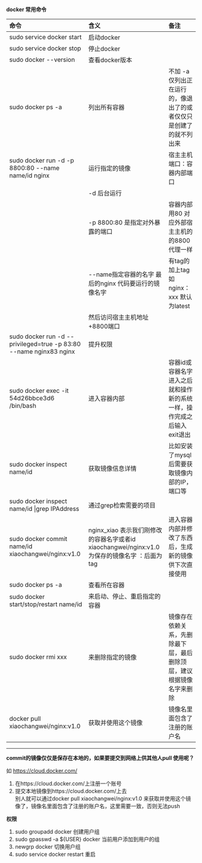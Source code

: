 **docker 常用命令**

| 命令                                                                | 含义                                                                                 | 备注                                      |
|:-------------------------------------------------------------------|:--------------------------------------------------------------------------------------|:----------------------------------------|
| sudo service docker start                                          | 启动docker                                                                             |                                         |
| sudo service docker stop                                           | 停止docker                                                                             |                                         |
| sudo docker --version                                              | 查看docker版本                                                                          |                                         |
| sudo docker ps -a                                                  | 列出所有容器                                                                             | 不加 -a 仅列出正在运行的，像退出了的或者仅仅只是创建了的就不列出来     |
| sudo docker run -d -p 8800:80 --name name/id  nginx                | 运行指定的镜像                                                                            | 宿主主机端口：容器内部端口                           |
|                                                                    | -d  后台运行                                                                            |                                         |
|                                                                    | -p 8800:80 是指定对外暴露的端口                                                           | 容器内部用80 对应外部宿主主机的的8800  代理一样            |
|                                                                    | --name指定容器的名字  最后的nginx 代码要运行的镜像名字                                        | 有tag的加上tag 如 nginx：xxx  默认为latest       |
| 　　                                                                | 然后访问宿主主机地址+8800端口                                                             |                                         |
| sudo docker run -d --privileged=true -p 83:80 --name nginx83 nginx | 提升权限                                                                              |                                         |
| sudo docker exec -it 54d26bbce3d6 /bin/bash                        | 进入容器内部                                                                            | 容器id或容器名字 进入之后就和操作新的系统一样，操作完成之后输入exit退出 |
| sudo docker inspect name/id                                        | 获取镜像信息详情                                                                         | 比如安装了mysql后需要获取镜像内部的IP，端口等              |
| sudo docker inspect name/id \|grep IPAddress                       | 通过grep检索需要的项目                                                                   | |
| sudo docker commit name/id xiaochangwei/nginx:v1.0                 | nginx_xiao 表示我们刚修改的容器名字或者id xiaochangwei/nginx:v1.0 为保存的镜像名字 ：后面为tag  | 进入容器内部并修改了东西后，生成新的镜像供下次直接使用             |
| sudo docker ps -a                                                  | 查看所在容器                                                                            | |
| sudo docker start/stop/restart name/id                             | 来启动、停止、重启指定的容器                                                               | |
| sudo docker rmi xxx                                                | 来删除指定的镜像                                                                        | 镜像存在依赖关系，先删除最下层，最后删除顶层，建议根据镜像名字来删除      |
| docker pull xiaochangwei/nginx:v1.0                                |获取并使用这个镜像                                                                      |镜像名里面包含了注册的账户名|

___

**commit的镜像仅仅是保存在本地的，如果要提交到网络上供其他人pull 使用呢？** 

如 https://cloud.docker.com/  
1. 在https://cloud.docker.com/上注册一个账号 
2. 提交本地镜像到https://cloud.docker.com/上去  
别人就可以通过docker pull xiaochangwei/nginx:v1.0 来获取并使用这个镜像了，镜像名里面包含了注册的账户名，这里需要一致，否则无法push

**权限**
1. sudo groupadd docker  创建用户组
2. sudo gpasswd -a ${USER} docker  当前用户添加到用户的组
3. newgrp  docker  切换用户组
4. sudo service docker restart   重启
